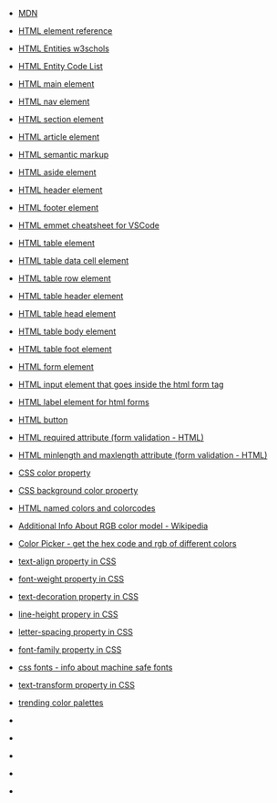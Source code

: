 * [MDN](https://developer.mozilla.org/en-US/)
* [HTML element reference](https://developer.mozilla.org/en-US/docs/Web/HTML/Element)
* [HTML Entities w3schols](https://www.w3schools.com/html/html_entities.asp)
* [HTML Entity Code List](https://entitycode.com/)
* [HTML main element](https://developer.mozilla.org/en-US/docs/Web/HTML/Element/main)
* [HTML nav element](https://developer.mozilla.org/en-US/docs/Web/HTML/Element/nav)
* [HTML section element](https://developer.mozilla.org/en-US/docs/Web/HTML/Element/section)
* [HTML article element](https://developer.mozilla.org/en-US/docs/Web/HTML/Element/article)

* [HTML semantic markup](https://developer.mozilla.org/en-US/docs/Glossary/Semantics)
* [HTML aside element](https://developer.mozilla.org/en-US/docs/Web/HTML/Element/aside)
* [HTML header element](https://developer.mozilla.org/en-US/docs/Web/HTML/Element/header)
* [HTML footer element](https://developer.mozilla.org/en-US/docs/Web/HTML/Element/footer)
* [HTML emmet cheatsheet for VSCode](https://docs.emmet.io/cheat-sheet/)
* [HTML table element](https://developer.mozilla.org/en-US/docs/Web/HTML/Element/table)
* [HTML table data cell element](https://developer.mozilla.org/en-US/docs/Web/HTML/Element/td)
* [HTML table row element](https://developer.mozilla.org/en-US/docs/Web/HTML/Element/tr)
* [HTML table header element](https://developer.mozilla.org/en-US/docs/Web/HTML/Element/th)
* [HTML table head element](https://developer.mozilla.org/en-US/docs/Web/HTML/Element/thead)
* [HTML table body element](https://developer.mozilla.org/en-US/docs/Web/HTML/Element/tbody)
* [HTML table foot element](https://developer.mozilla.org/en-US/docs/Web/HTML/Element/tfoot)
* [HTML form element](https://developer.mozilla.org/en-US/docs/Web/HTML/Element/form)
* [HTML input element that goes inside the html form tag](https://developer.mozilla.org/en-US/docs/Web/HTML/Element/input)
* [HTML label element for html forms](https://developer.mozilla.org/en-US/docs/Web/HTML/Element/label)
* [HTML button](https://developer.mozilla.org/en-US/docs/Web/HTML/Element/button)
* [HTML required attribute (form validation - HTML)](https://developer.mozilla.org/en-US/docs/Web/HTML/Attributes/required)
* [HTML minlength and maxlength attribute (form validation - HTML)](https://developer.mozilla.org/en-US/docs/Web/HTML/Attributes/minlength)
* [CSS color property](https://developer.mozilla.org/en-US/docs/Web/CSS/color)
* [CSS background color property](https://developer.mozilla.org/en-US/docs/Web/CSS/background-color)
* [HTML named colors and colorcodes](https://htmlcolorcodes.com/color-names/)
* [Additional Info About RGB color model - Wikipedia](https://en.wikipedia.org/wiki/RGB_color_model)
* [Color Picker - get the hex code and rgb of different colors](https://htmlcolorcodes.com/color-picker/)
* [text-align property in CSS](https://developer.mozilla.org/en-US/docs/Web/CSS/text-align)
* [font-weight property in CSS](https://developer.mozilla.org/en-US/docs/Web/CSS/font-weight)
* [text-decoration property in CSS](https://developer.mozilla.org/en-US/docs/Web/CSS/text-decoration)
* [line-height propery in CSS](https://developer.mozilla.org/en-US/docs/Web/CSS/line-height)
* [letter-spacing property in CSS](https://developer.mozilla.org/en-US/docs/Web/CSS/line-height)
* [font-family property in CSS](https://developer.mozilla.org/en-US/docs/Web/CSS/font-family)
* [css fonts - info about machine safe fonts](https://www.cssfontstack.com/)
* [text-transform property in CSS](https://developer.mozilla.org/en-US/docs/Web/CSS/text-transform)
* [trending color palettes](https://coolors.co/palettes/trending)
* []()
* []()
* []()
* []()
* []()